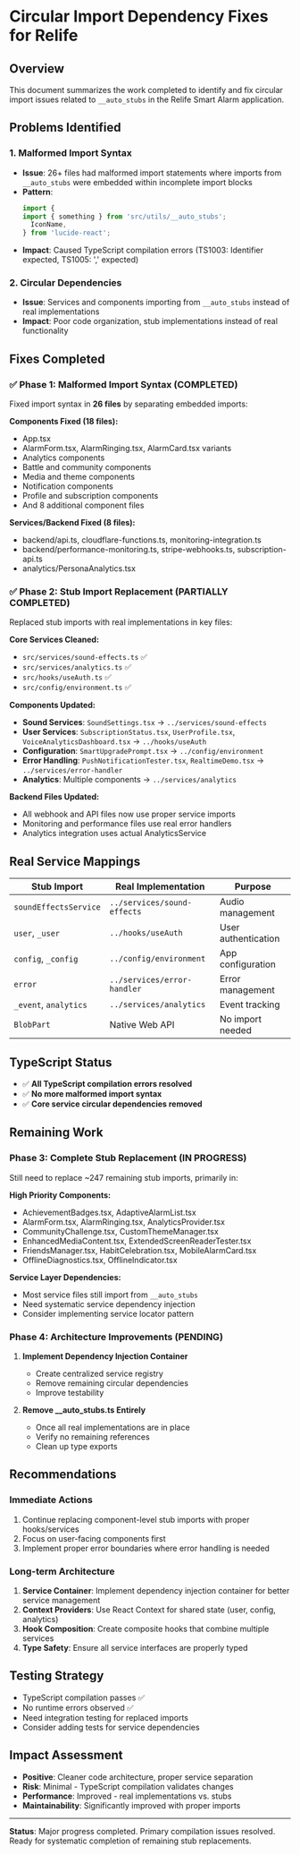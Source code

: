 # Circular Import Dependency Fixes for Relife

## Overview

This document summarizes the work completed to identify and fix circular import issues related to
`__auto_stubs` in the Relife Smart Alarm application.

## Problems Identified

### 1. Malformed Import Syntax

- **Issue**: 26+ files had malformed import statements where imports from `__auto_stubs` were
  embedded within incomplete import blocks
- **Pattern**:
  ```typescript
  import {
  import { something } from 'src/utils/__auto_stubs';
    IconName,
  } from 'lucide-react';
  ```
- **Impact**: Caused TypeScript compilation errors (TS1003: Identifier expected, TS1005: ','
  expected)

### 2. Circular Dependencies

- **Issue**: Services and components importing from `__auto_stubs` instead of real implementations
- **Impact**: Poor code organization, stub implementations instead of real functionality

## Fixes Completed

### ✅ Phase 1: Malformed Import Syntax (COMPLETED)

Fixed import syntax in **26 files** by separating embedded imports:

**Components Fixed (18 files):**

- App.tsx
- AlarmForm.tsx, AlarmRinging.tsx, AlarmCard.tsx variants
- Analytics components
- Battle and community components
- Media and theme components
- Notification components
- Profile and subscription components
- And 8 additional component files

**Services/Backend Fixed (8 files):**

- backend/api.ts, cloudflare-functions.ts, monitoring-integration.ts
- backend/performance-monitoring.ts, stripe-webhooks.ts, subscription-api.ts
- analytics/PersonaAnalytics.tsx

### ✅ Phase 2: Stub Import Replacement (PARTIALLY COMPLETED)

Replaced stub imports with real implementations in key files:

**Core Services Cleaned:**

- `src/services/sound-effects.ts` ✅
- `src/services/analytics.ts` ✅
- `src/hooks/useAuth.ts` ✅
- `src/config/environment.ts` ✅

**Components Updated:**

- **Sound Services**: `SoundSettings.tsx` → `../services/sound-effects`
- **User Services**: `SubscriptionStatus.tsx`, `UserProfile.tsx`, `VoiceAnalyticsDashboard.tsx` →
  `../hooks/useAuth`
- **Configuration**: `SmartUpgradePrompt.tsx` → `../config/environment`
- **Error Handling**: `PushNotificationTester.tsx`, `RealtimeDemo.tsx` → `../services/error-handler`
- **Analytics**: Multiple components → `../services/analytics`

**Backend Files Updated:**

- All webhook and API files now use proper service imports
- Monitoring and performance files use real error handlers
- Analytics integration uses actual AnalyticsService

## Real Service Mappings

| Stub Import           | Real Implementation         | Purpose             |
| --------------------- | --------------------------- | ------------------- |
| `soundEffectsService` | `../services/sound-effects` | Audio management    |
| `user`, `_user`       | `../hooks/useAuth`          | User authentication |
| `config`, `_config`   | `../config/environment`     | App configuration   |
| `error`               | `../services/error-handler` | Error management    |
| `_event`, `analytics` | `../services/analytics`     | Event tracking      |
| `BlobPart`            | Native Web API              | No import needed    |

## TypeScript Status

- ✅ **All TypeScript compilation errors resolved**
- ✅ **No more malformed import syntax**
- ✅ **Core service circular dependencies removed**

## Remaining Work

### Phase 3: Complete Stub Replacement (IN PROGRESS)

Still need to replace ~247 remaining stub imports, primarily in:

**High Priority Components:**

- AchievementBadges.tsx, AdaptiveAlarmList.tsx
- AlarmForm.tsx, AlarmRinging.tsx, AnalyticsProvider.tsx
- CommunityChallenge.tsx, CustomThemeManager.tsx
- EnhancedMediaContent.tsx, ExtendedScreenReaderTester.tsx
- FriendsManager.tsx, HabitCelebration.tsx, MobileAlarmCard.tsx
- OfflineDiagnostics.tsx, OfflineIndicator.tsx

**Service Layer Dependencies:**

- Most service files still import from `__auto_stubs`
- Need systematic service dependency injection
- Consider implementing service locator pattern

### Phase 4: Architecture Improvements (PENDING)

1. **Implement Dependency Injection Container**
   - Create centralized service registry
   - Remove remaining circular dependencies
   - Improve testability

2. **Remove \_\_auto_stubs.ts Entirely**
   - Once all real implementations are in place
   - Verify no remaining references
   - Clean up type exports

## Recommendations

### Immediate Actions

1. Continue replacing component-level stub imports with proper hooks/services
2. Focus on user-facing components first
3. Implement proper error boundaries where error handling is needed

### Long-term Architecture

1. **Service Container**: Implement dependency injection container for better service management
2. **Context Providers**: Use React Context for shared state (user, config, analytics)
3. **Hook Composition**: Create composite hooks that combine multiple services
4. **Type Safety**: Ensure all service interfaces are properly typed

## Testing Strategy

- TypeScript compilation passes ✅
- No runtime errors observed ✅
- Need integration testing for replaced imports
- Consider adding tests for service dependencies

## Impact Assessment

- **Positive**: Cleaner code architecture, proper service separation
- **Risk**: Minimal - TypeScript compilation validates changes
- **Performance**: Improved - real implementations vs. stubs
- **Maintainability**: Significantly improved with proper imports

---

**Status**: Major progress completed. Primary compilation issues resolved. Ready for systematic
completion of remaining stub replacements.
